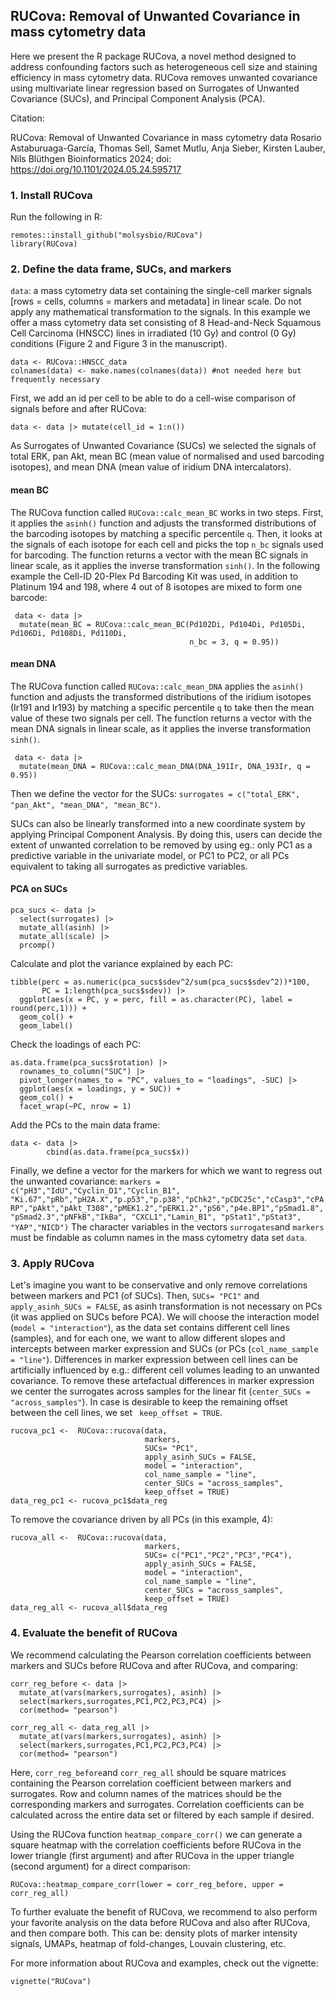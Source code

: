 ## RUCova: Removal of Unwanted Covariance in mass cytometry data
Here we present the R package RUCova, a novel method designed to address confounding factors such as heterogeneous cell size and staining efficiency in mass cytometry data. RUCova  removes unwanted covariance using multivariate linear regression based on Surrogates of Unwanted Covariance (SUCs), and Principal Component Analysis (PCA). 

Citation:

RUCova: Removal of Unwanted Covariance in mass cytometry data
Rosario Astaburuaga-García, Thomas Sell, Samet Mutlu, Anja Sieber, Kirsten Lauber, Nils Blüthgen
Bioinformatics 2024; doi: https://doi.org/10.1101/2024.05.24.595717

### 1. Install RUCova

Run the following in R:

```
remotes::install_github("molsysbio/RUCova")
library(RUCova)
```

### 2. Define the data frame, SUCs, and markers

```data```: a mass cytometry data set containing the single-cell marker signals [rows = cells, columns = markers and metadata] in linear scale. Do not apply any mathematical transformation to the signals.  In this example we offer a mass cytometry data set consisting of 8 Head-and-Neck Squamous Cell Carcinoma (HNSCC) lines in irradiated (10 Gy) and control (0 Gy) conditions (Figure 2 and Figure 3 in the manuscript).


```
data <- RUCova::HNSCC_data
colnames(data) <- make.names(colnames(data)) #not needed here but frequently necessary
```

First, we add an id per cell to be able to do a cell-wise comparison of signals before and after RUCova:

```
data <- data |> mutate(cell_id = 1:n())
```


As Surrogates of Unwanted Covariance (SUCs) we selected the signals of total ERK, pan Akt, mean BC (mean value of normalised and used barcoding isotopes), and mean DNA (mean value of iridium DNA intercalators).

#### mean BC

The RUCova function called ```RUCova::calc_mean_BC``` works in two steps. First, it applies the ```asinh()``` function and adjusts the transformed distributions of the barcoding isotopes by matching a specific percentile ```q```. Then, it looks at the signals of each isotope for each cell and picks the top ```n_bc``` signals used for barcoding. The function returns a vector with the mean BC signals in linear scale, as it applies the inverse transformation ```sinh()```. In the following example the Cell-ID 20-Plex Pd Barcoding Kit was used, in addition to Platinum 194 and 198, where 4 out of 8 isotopes are mixed to form one barcode:

```
 data <- data |> 
  mutate(mean_BC = RUCova::calc_mean_BC(Pd102Di, Pd104Di, Pd105Di, Pd106Di, Pd108Di, Pd110Di,
                                        n_bc = 3, q = 0.95))
```

#### mean DNA

The RUCova function called ```RUCova::calc_mean_DNA``` applies the ```asinh()``` function and adjusts the transformed distributions of the iridium isotopes (Ir191 and Ir193) by matching a specific percentile ```q``` to take then the mean value of these two signals per cell. The function returns a vector with the mean DNA signals in linear scale, as it applies the inverse transformation ```sinh()```.

```
 data <- data |> 
  mutate(mean_DNA = RUCova::calc_mean_DNA(DNA_191Ir, DNA_193Ir, q = 0.95))
```

Then we define the vector for the SUCs: ```surrogates = c("total_ERK", "pan_Akt", "mean_DNA", "mean_BC")```.

SUCs can also be linearly transformed into a new coordinate system by applying Principal Component Analysis. By doing this, users can decide the extent of unwanted correlation to be removed by using eg.: only PC1 as a predictive variable in the univariate model, or PC1 to PC2, or all PCs equivalent to taking all surrogates as predictive variables.

#### PCA on SUCs

```
pca_sucs <- data |> 
  select(surrogates) |> 
  mutate_all(asinh) |> 
  mutate_all(scale) |> 
  prcomp()
```

Calculate and plot the variance explained by each PC:

```
tibble(perc = as.numeric(pca_sucs$sdev^2/sum(pca_sucs$sdev^2))*100, 
       PC = 1:length(pca_sucs$sdev)) |>  
  ggplot(aes(x = PC, y = perc, fill = as.character(PC), label = round(perc,1))) + 
  geom_col() +
  geom_label()
```

Check the loadings of each PC:

```
as.data.frame(pca_sucs$rotation) |> 
  rownames_to_column("SUC") |> 
  pivot_longer(names_to = "PC", values_to = "loadings", -SUC) |> 
  ggplot(aes(x = loadings, y = SUC)) + 
  geom_col() + 
  facet_wrap(~PC, nrow = 1)
```

Add the PCs to the main data frame:

```
data <- data |> 
        cbind(as.data.frame(pca_sucs$x)) 
```

Finally, we define a vector for the markers for which we want to regress out the unwanted covariance: ```markers = c("pH3","IdU","Cyclin_D1","Cyclin_B1", "Ki.67","pRb","pH2A.X","p.p53","p.p38","pChk2","pCDC25c","cCasp3","cPARP","pAkt","pAkt_T308","pMEK1.2","pERK1.2","pS6","p4e.BP1","pSmad1.8","pSmad2.3","pNFkB","IkBa", "CXCL1","Lamin_B1", "pStat1","pStat3", "YAP","NICD")```
The character variables in the vectors ```surrogates```and ```markers``` must be findable as column names in the mass cytometry data set ```data```.

### 3. Apply RUCova

Let's imagine you want to be conservative and only remove correlations between markers and PC1 (of SUCs). Then, ```SUCs= "PC1"``` and  ```apply_asinh_SUCs = FALSE```, as asinh transformation is not necessary on PCs (it was applied on SUCs before PCA). We will choose the interaction model (```model = "interaction"```), as the data set contains different cell lines (samples), and for each one, we want to allow different slopes and intercepts between marker expression and SUCs (or PCs (```col_name_sample = "line"```). Differences in marker expression between cell lines can be artificially influenced by e.g.: different cell volumes leading to an unwanted covariance. To remove these artefactual differences in marker expression we center the surrogates across samples for the linear fit (```center_SUCs = "across_samples"```). In case is desirable to keep the remaining offset between the cell lines, we set ``` keep_offset = TRUE```. 

```
rucova_pc1 <-  RUCova::rucova(data, 
                              markers,
                              SUCs= "PC1",
                              apply_asinh_SUCs = FALSE,
                              model = "interaction",
                              col_name_sample = "line",
                              center_SUCs = "across_samples",
                              keep_offset = TRUE)
data_reg_pc1 <- rucova_pc1$data_reg
```

To remove the covariance driven by all PCs (in this example, 4):

```
rucova_all <-  RUCova::rucova(data, 
                              markers,
                              SUCs= c("PC1","PC2","PC3","PC4"),
                              apply_asinh_SUCs = FALSE,
                              model = "interaction",
                              col_name_sample = "line",
                              center_SUCs = "across_samples",
                              keep_offset = TRUE)
data_reg_all <- rucova_all$data_reg
```


### 4. Evaluate the benefit of RUCova

We recommend calculating the Pearson correlation coefficients between markers and SUCs before RUCova and after RUCova, and comparing:

```
corr_reg_before <- data |>
  mutate_at(vars(markers,surrogates), asinh) |> 
  select(markers,surrogates,PC1,PC2,PC3,PC4) |> 
  cor(method= "pearson")

corr_reg_all <- data_reg_all |>
  mutate_at(vars(markers,surrogates), asinh) |> 
  select(markers,surrogates,PC1,PC2,PC3,PC4) |> 
  cor(method= "pearson")
```
Here, ```corr_reg_before```and ```corr_reg_all``` should be square matrices containing the Pearson correlation coefficient between markers and surrogates. Row and column names of the matrices should be the corresponding markers and surrogates. Correlation coefficients can be calculated across the entire data set or filtered by each sample if desired.

Using the RUCova function ```heatmap_compare_corr()``` we can generate a square heatmap with the correlation coefficients before RUCova in the lower triangle (first argument) and after RUCova in the upper triangle (second argument) for a direct comparison:

```
RUCova::heatmap_compare_corr(lower = corr_reg_before, upper = corr_reg_all)
```
To further evaluate the benefit of RUCova, we recommend to also perform your favorite analysis on the data before RUCova and also after RUCova, and then compare both. This can be: density plots of marker intensity signals, UMAPs, heatmap of fold-changes, Louvain clustering, etc. 

For more information about RUCova and examples, check out the vignette:

```
vignette("RUCova")
```

